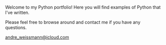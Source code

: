 Welcome to my Python portfolio! Here you will find examples of Python that I've written.

Please feel free to browse around and contact me if you have any questions.

andre_weissmann@icloud.com
